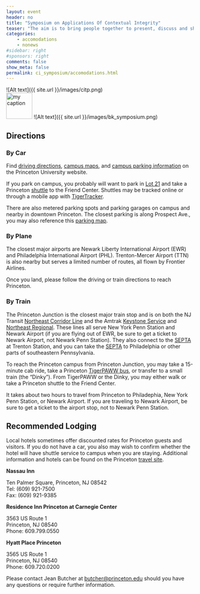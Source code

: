 ```yaml
---
layout: event
header: no
title: "Symposium on Applications Of Contextual Integrity"
teaser: "The aim is to bring people together to present, discuss and share ideas based on ongoing and completed projects drawing on CI as their underlying conception of privacy."
categories:
    - accomodations
    - nonews
#sidebar: right
#sponsors: right
comments: false
show_meta: false
permalink: ci_symposium/accomodations.html
---
```

![Alt text]({{ site.url }}/images/citp.png)
<br/>
<img src="{{ site.url }}/images/DLI_logo.jpg" alt="my caption" style="height: 70px;"/>
![Alt text]({{ site.url }}/images/bk_symposium.png)
## Directions

### By Car

Find [driving directions](http://www.princeton.edu/main/visiting/travel/driving/), [campus maps](http://www.princeton.edu/main/visiting/aroundcampus/maps), and [campus parking information](http://www.princeton.edu/main/visiting/aroundcampus/parking/) on the Princeton University website.

If you park on campus, you probably will want to park in [Lot 21](http://www.princeton.edu/parking/parkingzone.pdf) and take a Princeton [shuttle](http://www.princeton.edu/transportation/ttroutes/) to the Friend Center. Shuttles may be tracked online or through a mobile app with [TigerTracker](http://www.princeton.edu/transportation/tigertracker).

There are also metered parking spots and parking garages on campus and nearby in downtown Princeton. The closest parking is along Prospect Ave., you may also reference this [parking map](http://www.princetonparking.org/parking_map.html).

### By Plane

The closest major airports are Newark Liberty International Airport (EWR) and Philadelphia International Airport (PHL). Trenton-Mercer Airport (TTN) is also nearby but serves a limited number of routes, all flown by Frontier Airlines.

Once you land, please follow the driving or train directions to reach Princeton.

### By Train

The Princeton Junction is the closest major train stop and is on both the NJ Transit [Northeast Corridor Line](http://www.njtransit.com/rg/rg_servlet.srv?hdnPageAction=LineDetailsTo&selLine=NEC) and the Amtrak [Keystone Service](http://www.amtrak.com/keystone-service-train) and [Northeast Regional](http://www.amtrak.com/northeast-regional-train). These lines all serve New York Penn Station and Newark Airport (if you are flying out of EWR, be sure to get a ticket to Newark Airport, not Newark Penn Station). They also connect to the [SEPTA](http://www.septa.org/) at Trenton Station, and you can take the [SEPTA](http://www.septa.org/) to Philadelphia or other parts of southeastern Pennsylvania.

To reach the Princeton campus from Princeton Junction, you may take a 15-minute cab ride, take a Princeton [TigerPAWW bus](http://www.princeton.edu/transportation/ttroutes/), or transfer to a small train (the “Dinky”). From TigerPAWW or the Dinky, you may either walk or take a Princeton shuttle to the Friend Center.

It takes about two hours to travel from Princeton to Philadephia, New York Penn Station, or Newark Airport. If you are traveling to Newark Airport, be sure to get a ticket to the airport stop, not to Newark Penn Station.

## Recommended Lodging

Local hotels sometimes offer discounted rates for Princeton guests and visitors. If you do not have a car, you also may wish to confirm whether the hotel will have shuttle service to campus when you are staying. Additional information and hotels can be found on the Princeton [travel site](http://travel.princeton.edu/guests).

__Nassau Inn__ 

Ten Palmer Square, Princeton, NJ 08542 <br/>
Tel: (609) 921-7500 <br/>
Fax: (609) 921-9385 <br/>

__Residence Inn Princeton at Carnegie Center__

3563 US Route 1 <br/>
Princeton, NJ 08540 <br/>
Phone: 609.799.0550 <br/>

__Hyatt Place Princeton__

3565 US Route 1 <br/>
Princeton, NJ 08540 <br/>
Phone: 609.720.0200 <br/>

Please contact Jean Butcher at [butcher@princeton.edu](butcher@princeton.edu) should you have any questions or require further information.

